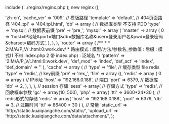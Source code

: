 include ('../reginx/reginx.php');
new reginx ();
<?php
 return array (
    // 语言包名称
    'app_lang' => 'zh-cn',
    'cache_ver' => '009',
    // 模版路径
    'template' => 'default',
    // 404页面路径
    '404_tpl'   => '404.tpl.html',
    'db'    => array (
        // 数据库类型  不支持 PDO
        'type'  => 'mysql',
        // 数据表前缀
        'pre'   => 'pre_',
        'mysql' => array (
            'master'    => array (
                0 => 'host=IP地址&port=端口&db=数据库名称&user=登录用户名&pwd=登录密码&charset=编码方式',
            ),
        ),
    ),
    'router' => array (
        /**
         * 
         *   2:M/A/P_V/:.html:0:work.dev/
         *   路由模式 : 模型/方法/参数名_参数值 : 后缀  :  模式(1 不带 index.php 2 带 index.php)  :  泛域名
         */
        'pattern' => '2:M/A/P_V/:.html:0:work.dev/',
        'def_mod' => 'index',
        'def_act' => 'index',
        'def_domain'    => ''
    ),
    'cache' => array (
        // 'type'  => 'file',
        // 缓存类型 file redis
        'type'  => 'redis',
        // key前缀
        'pre'   => 'rex_',
        'file'  => array (),
        'redis' => array (
            0 => array (
                // IP地址
                'host' => '192.168.0.188',
                // 端口
                'port' => 6379,
                // 数据库
                'db' => 2,
            ),
        ),
    ),
    // session 存储
    'sess'        => array(
        // 存储方式
        'type'      => 'redis',
        // 回收概率参数
        'gc'        => array(10, 500),
        'php'       => array(
            'ttl'   => 3600*24*30
        ),
        // redis形式的存储
        'redis'     => array(
            'host'  => '192.168.0.188',
            'port'  => 6379,
            'db'    => 3,
            // 过期时间
            'ttl'   => 86400 * 30
        )
    ),
    // 常量
    'static_url'    => 'http://static.kuaiqiangche.com/static/',
    'upload_url'    => 'http://static.kuaiqiangche.com/data/attachment/',
);
